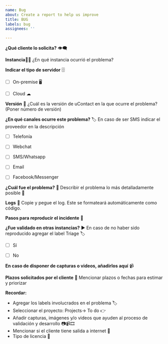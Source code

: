 ```yaml
---
name: Bug
about: Create a report to help us improve
title: BUG
labels: bug
assignees: ''

---
```


**¿Qué cliente lo solicita?** 👁‍🗨

>>




**Instancia**👨‍💻
¿En qué instancia ocurrió el problema?

>>




**Indicar el tipo de servidor** 🗄
- [ ] On-premise 🖥️
- [ ] Cloud ☁



**Versión** 🔢
¿Cuál es la versión de uContact en la que ocurre el problema? (Poner número de versión)

>>




**¿En qué canales ocurre este problema?** 🏷
En caso de ser SMS indicar el proveedor en la descripción

- [ ] Telefonía
- [ ] Webchat
- [ ] SMS/Whatsapp
- [ ] Email
- [ ] Facebook/Messenger


**¿Cuál fue el problema?** 🐞
Describir el problema lo más detalladamente posible 💬

>>




**Logs** 🔡
Copie y pegue el log. Este se formateará automáticamente como código.

>>




**Pasos para reproducir el incidente** 👣

>>




**¿Fue validado en otras instancias?** ▶
En caso de no haber sido reproducido agregar el label Triage 🏷

- [ ] Sí
- [ ] No


**En caso de disponer de capturas o videos, añadirlos aquí** 📹

>>




**Plazos solicitados por el cliente** 📅
Mencionar plazos o fechas para estimar y priorizar

>>




**Recordar:**
- Agregar los labels involucrados en el problema 🏷
- Seleccionar el proyecto: Projects-> To do 👉
- Añadir capturas, imágenes y/o videos que ayuden al proceso de validación y desarrollo 📷📹🎞
- Mencionar si el cliente tiene salida a internet 📶
- Tipo de licencia 🔑
